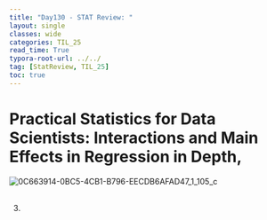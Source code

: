 ```yaml
---
title: "Day130 - STAT Review: "
layout: single
classes: wide
categories: TIL_25
read_time: True
typora-root-url: ../../
tag: [StatReview, TIL_25]
toc: true 
---
```


# Practical Statistics for Data Scientists: Interactions and Main Effects in Regression in Depth, 

![0C663914-0BC5-4CB1-B796-EECDB6AFAD47_1_105_c](..//images/2025-02-28-TIL25_Day130/0C663914-0BC5-4CB1-B796-EECDB6AFAD47_1_105_c.jpeg)<br><br>

3. 
